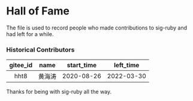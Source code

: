 # Hall of Fame

The file is used to record people who made contributions to sig-ruby and had left for a while.

### Historical Contributors
| gitee_id | name | start_time | left_time |
| :---: | :---: | :---: | :---: |
| hht8 | 黄海涛 | 2020-08-26 | 2022-03-30 |

Thanks for being with sig-ruby all the way.
